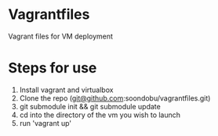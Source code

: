 Vagrantfiles
============

Vagrant files for VM deployment

Steps for use
============
1. Install vagrant and virtualbox
2. Clone the repo (git@github.com:soondobu/vagrantfiles.git)
3. git submodule init && git submodule update
4. cd into the directory of the vm you wish to launch
5. run 'vagrant up'
